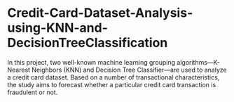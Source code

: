 # Credit-Card-Dataset-Analysis-using-KNN-and-DecisionTreeClassification
In this project, two well-known machine learning grouping algorithms—K-Nearest Neighbors (KNN) and Decision Tree Classifier—are used to analyze a credit card dataset. Based on a number of transactional characteristics, the study aims to forecast whether a particular credit card transaction is fraudulent or not.
